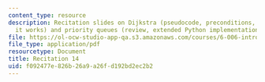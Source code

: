 ```yaml
---
content_type: resource
description: Recitation slides on Dijkstra (pseudocode, preconditions, examples, why
  it works) and priority queues (review, extended Python implementation).
file: https://ol-ocw-studio-app-qa.s3.amazonaws.com/courses/6-006-introduction-to-algorithms-spring-2008/f092477e826b26a9a26fd192bd2ec2b2_recitation14.pdf
file_type: application/pdf
resourcetype: Document
title: Recitation 14
uid: f092477e-826b-26a9-a26f-d192bd2ec2b2
---
```

